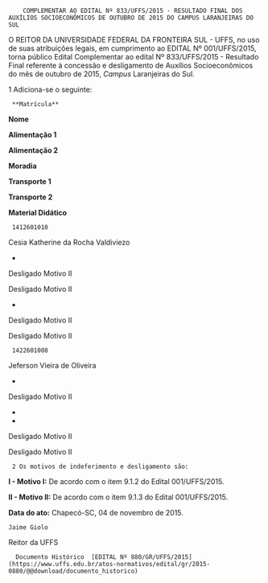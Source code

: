         COMPLEMENTAR AO EDITAL Nº 833/UFFS/2015 - RESULTADO FINAL DOS AUXÍLIOS SOCIOECONÔMICOS DE OUTUBRO DE 2015 DO CAMPUS LARANJEIRAS DO SUL  

O REITOR DA UNIVERSIDADE FEDERAL DA FRONTEIRA SUL - UFFS, no uso de suas atribuições legais, em cumprimento ao EDITAL Nº 001/UFFS/2015, torna público Edital Complementar ao edital Nº 833/UFFS/2015 - Resultado Final referente à concessão e desligamento de Auxílios Socioeconômicos do mês de outubro de 2015, *Campus* Laranjeiras do Sul.

 1 Adiciona-se o seguinte:

     **Matrícula**

   **Nome**

   **Alimentação 1**

   **Alimentação 2**

   **Moradia**

   **Transporte 1**

   **Transporte 2**

   **Material Didático**

     1412601010

   Cesia Katherine da Rocha Valdiviezo

   -

   Desligado Motivo II

   Desligado Motivo II

   -

   Desligado Motivo II

   Desligado Motivo II

     1422601008

   Jeferson Vieira de Oliveira

   -

   Desligado Motivo II

   -

   -

   Desligado Motivo II

   Desligado Motivo II

     2 Os motivos de indeferimento e desligamento são:

 **I - Motivo I:** De acordo com o item 9.1.2 do Edital 001/UFFS/2015.

 **II - Motivo II:** De acordo com o item 9.1.3 do Edital 001/UFFS/2015.

  

   **Data do ato:** Chapecó-SC, 04 de novembro de 2015.   
 

    Jaime Giolo   
 Reitor da UFFS 

      Documento Histórico  [EDITAL Nº 880/GR/UFFS/2015](https://www.uffs.edu.br/atos-normativos/edital/gr/2015-0880/@@download/documento_historico)     
      